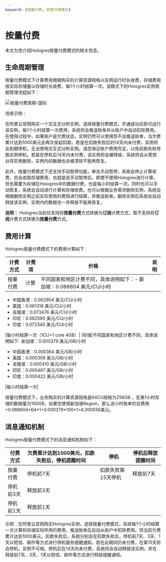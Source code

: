 ```yaml
---
keyword: [按量付费, 转换付费模式]
---
```


# 按量付费

本文为您介绍Hologres按量付费模式的相关信息。

## 生命周期管理

按量付费模式下计算费用根据购买的计算资源规格以实例运行时长收费，存储费用按实际存储量以存储时长收费，每1个小时结算一次。该模式下的Hologres实例周期管理流程如下：

![按量付费周期-国际](https://static-aliyun-doc.oss-accelerate.aliyuncs.com/assets/img/zh-CN/2458301161/p224844.png)

场景示例：

在阿里云官网购买一个交互式分析实例，选择按量付费模式，开通成功后即可运行该实例，每1个小时结算一次费用，系统将会推送账单并从账户中自动扣除费用。在使用过程中，如果账户是欠费状态，实例仍然可以使用但不会推送账单，当欠费累计达到1000美元会再次发起扣款。若是在扣款失败后的14天内未付费，实例将会到期停机，无法使用交互式分析实例。请您保证账户费用充足，以免扣款失败导致实例停机。若是在停机后14天内未付费，该实例将会被释放，系统将会从管控台将实例删除，实例内的数据也会被清除不能再恢复。

此外，按量付费模式下还支持手动暂停功能，单击手动暂停，系统会停止计算收费，但会收取存储费用，也就是说手动暂停后，即使不使用Hologres进行计算，但也需要为存储在Hologres中的数据付费，也是每小时结算一次。同时也可以手动恢复，系统会自动进行计算和存储收费。也可以根据业务需求删除实例，系统会根据删除实例之前实际使用的费用进行结算，并推送账单。删除实例后系统会自动释放该实例，实例内的数据也一并释放不能再恢复。

**说明：** Hologres当前仅支持将**按量付费**方式转换为**订阅**计费方式，暂不支持将**订阅**计费方式转换为**按量付费**方式。

## 费用计算

Hologres按量付费模式下的费用计算如下：

|计费方式|计费项|价格|说明|
|----|---|--|--|
|按量付费|计算|不同国家和地区计费不同，具体说明如下：-   新加坡：0.066604 美元/CU/小时
-   中国香港：0.062904 美元/CU/小时
-   美国：0.061318 美元/CU/小时
-   吉隆坡：0.073476 美元/CU/小时
-   印尼：0.082590 美元/CU/小时
-   印度：0.072340 美元/CU/小时

|每小时结算一次（1CU=1 core 4GB）|
|存储|不同国家和地区计费不同，具体说明如下-   新加坡：0.000379 美元/GB/小时
-   中国香港：0.000364 美元/GB/小时
-   美国：0.000358 美元/GB/小时
-   吉隆坡：0.000410 美元/GB/小时
-   印尼：0.000467 美元/GB/小时
-   印度：0.000422 美元/GB/小时

|每小时结算一次|

按量付费模式下，业务购买的计算资源规格是64CU规格为256GB ，在某1小时存储的数据量为100GB，如果您使用新加坡Region，那么该小时账单的总费用=0.066604\*64\*1+0.000379\*100\*1=4.300556美元。

## 消息通知机制

Hologres按量付费模式下的消息通知机制如下：

|付费方式|欠费累计达到1000美元，扣款失败后，停机提醒时间|停机|停机后释放提醒时间|
|----|-------------------------|--|---------|
|按量付费|停机前7天|扣款失败第15天停机|释放前7天|
|停机前3天|释放前3天|
|停机前1天|释放前1天|

示例：在阿里云官网购买Hologres实例，选择按量付费模式，系统每1个小时结算一次计算和存储实际所用的费用，推送账单后自动从账户中扣除费用。但当前欠费累计达到1000美元，扣款失败后，系统分别会在扣款失败后，停机前7天、3天、1天以短信、邮件等方式进行停机服务提醒通知。若在此期间仍未付费，在第15天将会停机，实例不可用。停机后在14天内未付费，系统将会自动释放该实例，并在释放前7天、3天、1天以短信、邮件等方式进行释放提醒通知。

